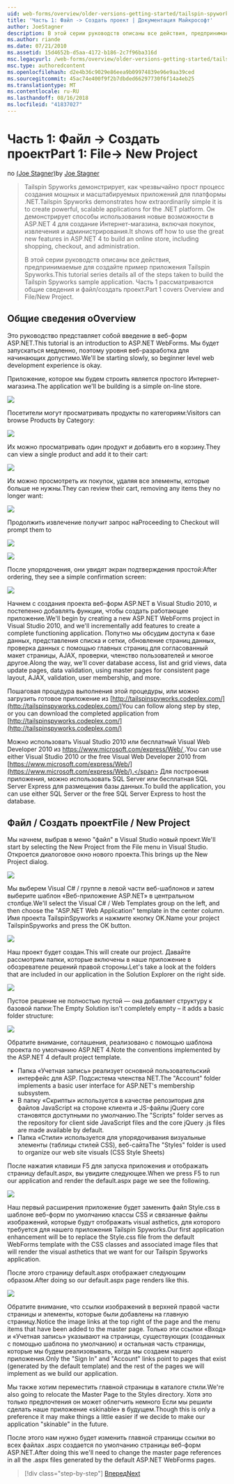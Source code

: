 ```yaml
---
uid: web-forms/overview/older-versions-getting-started/tailspin-spyworks/tailspin-spyworks-part-1
title: 'Часть 1: Файл -> Создать проект | Документация Майкрософт'
author: JoeStagner
description: В этой серии руководств описаны все действия, предпринимаемые для создайте пример приложения Tailspin Spyworks. Часть 1 рассматриваются общие сведения и файл/создать проект.
ms.author: riande
ms.date: 07/21/2010
ms.assetid: 15d4652b-d5aa-4172-b186-2c7f96ba316d
msc.legacyurl: /web-forms/overview/older-versions-getting-started/tailspin-spyworks/tailspin-spyworks-part-1
msc.type: authoredcontent
ms.openlocfilehash: d2e4b36c9029e86eea9b09974839e96e9aa39ced
ms.sourcegitcommit: 45ac74e400f9f2b7dbded66297730f6f14a4eb25
ms.translationtype: MT
ms.contentlocale: ru-RU
ms.lasthandoff: 08/16/2018
ms.locfileid: "41837027"
---
```

<a name="part-1-file--new-project"></a><span data-ttu-id="f372f-104">Часть 1: Файл -> Создать проект</span><span class="sxs-lookup"><span data-stu-id="f372f-104">Part 1: File-> New Project</span></span>
====================
<span data-ttu-id="f372f-105">по [(Joe Stagner)](https://github.com/JoeStagner)</span><span class="sxs-lookup"><span data-stu-id="f372f-105">by [Joe Stagner](https://github.com/JoeStagner)</span></span>

> <span data-ttu-id="f372f-106">Tailspin Spyworks демонстрирует, как чрезвычайно прост процесс создания мощных и масштабируемых приложений для платформы .NET.</span><span class="sxs-lookup"><span data-stu-id="f372f-106">Tailspin Spyworks demonstrates how extraordinarily simple it is to create powerful, scalable applications for the .NET platform.</span></span> <span data-ttu-id="f372f-107">Он демонстрирует способы использования новые возможности в ASP.NET 4 для создание Интернет-магазина, включая покупок, извлечения и администрирования.</span><span class="sxs-lookup"><span data-stu-id="f372f-107">It shows off how to use the great new features in ASP.NET 4 to build an online store, including shopping, checkout, and administration.</span></span>
> 
> <span data-ttu-id="f372f-108">В этой серии руководств описаны все действия, предпринимаемые для создайте пример приложения Tailspin Spyworks.</span><span class="sxs-lookup"><span data-stu-id="f372f-108">This tutorial series details all of the steps taken to build the Tailspin Spyworks sample application.</span></span> <span data-ttu-id="f372f-109">Часть 1 рассматриваются общие сведения и файл/создать проект.</span><span class="sxs-lookup"><span data-stu-id="f372f-109">Part 1 covers Overview and File/New Project.</span></span>


## <a id="_Toc260221666"></a>  <span data-ttu-id="f372f-110">Общие сведения о</span><span class="sxs-lookup"><span data-stu-id="f372f-110">Overview</span></span>

<span data-ttu-id="f372f-111">Это руководство представляет собой введение в веб-форм ASP.NET.</span><span class="sxs-lookup"><span data-stu-id="f372f-111">This tutorial is an introduction to ASP.NET WebForms.</span></span> <span data-ttu-id="f372f-112">Мы будет запускаться медленно, поэтому уровня веб-разработка для начинающих допустимо.</span><span class="sxs-lookup"><span data-stu-id="f372f-112">We'll be starting slowly, so beginner level web development experience is okay.</span></span>

<span data-ttu-id="f372f-113">Приложение, которое мы будем строить является простого Интернет-магазина.</span><span class="sxs-lookup"><span data-stu-id="f372f-113">The application we'll be building is a simple on-line store.</span></span>

![](tailspin-spyworks-part-1/_static/image1.jpg)


<span data-ttu-id="f372f-114">Посетители могут просматривать продукты по категориям:</span><span class="sxs-lookup"><span data-stu-id="f372f-114">Visitors can browse Products by Category:</span></span>

![](tailspin-spyworks-part-1/_static/image2.jpg)

<span data-ttu-id="f372f-115">Их можно просматривать один продукт и добавить его в корзину.</span><span class="sxs-lookup"><span data-stu-id="f372f-115">They can view a single product and add it to their cart:</span></span>

![](tailspin-spyworks-part-1/_static/image3.jpg)

<span data-ttu-id="f372f-116">Их можно просмотреть их покупок, удаляя все элементы, которые больше не нужны.</span><span class="sxs-lookup"><span data-stu-id="f372f-116">They can review their cart, removing any items they no longer want:</span></span>

![](tailspin-spyworks-part-1/_static/image4.jpg)

<span data-ttu-id="f372f-117">Продолжить извлечение получит запрос на</span><span class="sxs-lookup"><span data-stu-id="f372f-117">Proceeding to Checkout will prompt them to</span></span>

![](tailspin-spyworks-part-1/_static/image5.jpg)

![](tailspin-spyworks-part-1/_static/image6.jpg)

<span data-ttu-id="f372f-118">После упорядочения, они увидят экран подтверждения простой:</span><span class="sxs-lookup"><span data-stu-id="f372f-118">After ordering, they see a simple confirmation screen:</span></span>

![](tailspin-spyworks-part-1/_static/image7.jpg)


<span data-ttu-id="f372f-119">Начнем с создания проекта веб-форм ASP.NET в Visual Studio 2010, и постепенно добавлять функции, чтобы создать работающее приложение.</span><span class="sxs-lookup"><span data-stu-id="f372f-119">We'll begin by creating a new ASP.NET WebForms project in Visual Studio 2010, and we'll incrementally add features to create a complete functioning application.</span></span> <span data-ttu-id="f372f-120">Попутно мы обсудим доступа к базе данных, представления списка и сетки, обновление страниц данных, проверка данных с помощью главных страниц для согласованный макет страницы, AJAX, проверки, членство пользователей и многое другое.</span><span class="sxs-lookup"><span data-stu-id="f372f-120">Along the way, we'll cover database access, list and grid views, data update pages, data validation, using master pages for consistent page layout, AJAX, validation, user membership, and more.</span></span>

<span data-ttu-id="f372f-121">Пошаговая процедура выполнения этой процедуры, или можно загрузить готовое приложение из [http://tailspinspyworks.codeplex.com/](http://tailspinspyworks.codeplex.com/)</span><span class="sxs-lookup"><span data-stu-id="f372f-121">You can follow along step by step, or you can download the completed application from [http://tailspinspyworks.codeplex.com/](http://tailspinspyworks.codeplex.com/)</span></span>

<span data-ttu-id="f372f-122">Можно использовать Visual Studio 2010 или бесплатный Visual Web Developer 2010 из [ https://www.microsoft.com/express/Web/ ](https://www.microsoft.com/express/Web/).</span><span class="sxs-lookup"><span data-stu-id="f372f-122">You can use either Visual Studio 2010 or the free Visual Web Developer 2010 from [https://www.microsoft.com/express/Web/](https://www.microsoft.com/express/Web/).</span></span> <span data-ttu-id="f372f-123">Для построения приложения, можно использовать SQL Server или бесплатная SQL Server Express для размещения базы данных.</span><span class="sxs-lookup"><span data-stu-id="f372f-123">To build the application, you can use either SQL Server or the free SQL Server Express to host the database.</span></span>

## <a id="_Toc260221667"></a>  <span data-ttu-id="f372f-124">Файл / Создать проект</span><span class="sxs-lookup"><span data-stu-id="f372f-124">File / New Project</span></span>

<span data-ttu-id="f372f-125">Мы начнем, выбрав в меню "файл" в Visual Studio новый проект.</span><span class="sxs-lookup"><span data-stu-id="f372f-125">We'll start by selecting the New Project from the File menu in Visual Studio.</span></span> <span data-ttu-id="f372f-126">Откроется диалоговое окно нового проекта.</span><span class="sxs-lookup"><span data-stu-id="f372f-126">This brings up the New Project dialog.</span></span>

![](tailspin-spyworks-part-1/_static/image8.jpg)

<span data-ttu-id="f372f-127">Мы выберем Visual C# / группе в левой части веб-шаблонов и затем выберите шаблон «Веб-приложение ASP.NET» в центральном столбце.</span><span class="sxs-lookup"><span data-stu-id="f372f-127">We'll select the Visual C# / Web Templates group on the left, and then choose the "ASP.NET Web Application" template in the center column.</span></span> <span data-ttu-id="f372f-128">Имя проекта TailspinSpyworks и нажмите кнопку OK.</span><span class="sxs-lookup"><span data-stu-id="f372f-128">Name your project TailspinSpyworks and press the OK button.</span></span>

![](tailspin-spyworks-part-1/_static/image9.jpg)

<span data-ttu-id="f372f-129">Наш проект будет создан.</span><span class="sxs-lookup"><span data-stu-id="f372f-129">This will create our project.</span></span> <span data-ttu-id="f372f-130">Давайте рассмотрим папки, которые включены в наше приложение в обозревателе решений правой стороны.</span><span class="sxs-lookup"><span data-stu-id="f372f-130">Let's take a look at the folders that are included in our application in the Solution Explorer on the right side.</span></span>

![](tailspin-spyworks-part-1/_static/image10.jpg)

<span data-ttu-id="f372f-131">Пустое решение не полностью пустой — она добавляет структуру к базовой папки:</span><span class="sxs-lookup"><span data-stu-id="f372f-131">The Empty Solution isn't completely empty – it adds a basic folder structure:</span></span>

![](tailspin-spyworks-part-1/_static/image1.png)

<span data-ttu-id="f372f-132">Обратите внимание, соглашения, реализовано с помощью шаблона проекта по умолчанию ASP.NET 4.</span><span class="sxs-lookup"><span data-stu-id="f372f-132">Note the conventions implemented by the ASP.NET 4 default project template.</span></span>

- <span data-ttu-id="f372f-133">Папка «Учетная запись» реализует основной пользовательский интерфейс для ASP. Подсистема членства NET.</span><span class="sxs-lookup"><span data-stu-id="f372f-133">The "Account" folder implements a basic user interface for ASP.NET's membership subsystem.</span></span>
- <span data-ttu-id="f372f-134">В папку «Скрипты» используется в качестве репозитория для файлов JavaScript на стороне клиента и JS-файлы jQuery core становятся доступными по умолчанию.</span><span class="sxs-lookup"><span data-stu-id="f372f-134">The "Scripts" folder serves as the repository for client side JavaScript files and the core jQuery .js files are made available by default.</span></span>
- <span data-ttu-id="f372f-135">Папка «Стили» используется для упорядочивания визуальные элементы (таблицы стилей CSS), веб-сайта</span><span class="sxs-lookup"><span data-stu-id="f372f-135">The "Styles" folder is used to organize our web site visuals (CSS Style Sheets)</span></span>

<span data-ttu-id="f372f-136">После нажатия клавиши F5 для запуска приложения и отображать страницу default.aspx, вы увидите следующее.</span><span class="sxs-lookup"><span data-stu-id="f372f-136">When we press F5 to run our application and render the default.aspx page we see the following.</span></span>

![](tailspin-spyworks-part-1/_static/image11.jpg)

<span data-ttu-id="f372f-137">Наш первый расширения приложение будет заменить файл Style.css в шаблоне веб-форм по умолчанию классы CSS и связанные файлы изображений, которые будут отображать visual asthetics, для которого требуется для нашего приложения Tailspin Spyworks.</span><span class="sxs-lookup"><span data-stu-id="f372f-137">Our first application enhancement will be to replace the Style.css file from the default WebForms template with the CSS classes and associated image files that will render the visual asthetics that we want for our Tailspin Spyworks application.</span></span>

<span data-ttu-id="f372f-138">После этого страницу default.aspx отображает следующим образом.</span><span class="sxs-lookup"><span data-stu-id="f372f-138">After doing so our default.aspx page renders like this.</span></span>

![](tailspin-spyworks-part-1/_static/image12.jpg)

<span data-ttu-id="f372f-139">Обратите внимание, что ссылки изображений в верхней правой части страницы и элементы, которые были добавлены на главную страницу.</span><span class="sxs-lookup"><span data-stu-id="f372f-139">Notice the image links at the top right of the page and the menu items that have been added to the master page.</span></span> <span data-ttu-id="f372f-140">Только эти ссылки «Вход» и «Учетная запись» указывают на страницы, существующих (созданных с помощью шаблона по умолчанию) и остальная часть страницы, которые мы будем реализовывать, когда мы создаем нашего приложения.</span><span class="sxs-lookup"><span data-stu-id="f372f-140">Only the "Sign In" and "Account" links point to pages that exist (generated by the default template) and the rest of the pages we will implement as we build our application.</span></span>

<span data-ttu-id="f372f-141">Мы также хотим переместить главной страницы в каталоге стили.</span><span class="sxs-lookup"><span data-stu-id="f372f-141">We're also going to relocate the Master Page to the Styles directory.</span></span> <span data-ttu-id="f372f-142">Хотя это только предпочтения он может облегчить немного Если мы решили сделать наше приложение «skinable» в будущем.</span><span class="sxs-lookup"><span data-stu-id="f372f-142">Though this is only a preference it may make things a little easier if we decide to make our application "skinable" in the future.</span></span>

<span data-ttu-id="f372f-143">После этого нам нужно будет изменить главной страницы ссылки во всех файлах .aspx создается по умолчанию страницы веб-форм ASP.NET.</span><span class="sxs-lookup"><span data-stu-id="f372f-143">After doing this we'll need to change the master page references in all the .aspx files generated by the default ASP.NET WebForms pages.</span></span>

> [!div class="step-by-step"]
> [<span data-ttu-id="f372f-144">Вперед</span><span class="sxs-lookup"><span data-stu-id="f372f-144">Next</span></span>](tailspin-spyworks-part-2.md)
